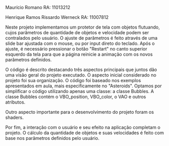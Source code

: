 Maurício Romano
RA: 11013212

Henrique Ramos Rissardo Werneck
RA: 11007812

Neste projeto implementamos um protetor de tela com objetos flutuando, cujos parâmetros de quantidade de objetos e velocidade podem ser contralados pelo usuário.
O ajuste de parâmetros é feito através de uma slide bar ajustada com o mouse, ou por input direto do teclado.
Após o ajuste, é necessário pressionar o botão "Restart" no canto superior esquerdo da tela para que a página reinicie a animação com os novos parâmetros definidos.

O código é descrito destacando três aspectos principais que juntos dão uma visão geral do projeto executado.
O aspecto inicial considerado no projeto foi sua organização. O código foi baseado nos exemplos apresentados em aula, mais especificamente no "Asteroids". Optamos por simplificar o código utilizando apenas uma classe: a classe Bubbles. A classe Bubbles contém o VBO_position, VBO_color, o VAO e outros atributos.

Outro aspecto importante para o desenvolvimento do projeto foram os shaders.

Por fim, a interação com o usuário e seu efeito na aplicação completam o projeto. O cálculo da quantidade de objetos e suas velocidades é feito com base nos parâmetros definidos pelo usuário.
